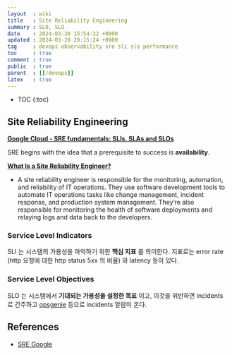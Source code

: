 ```yaml
---
layout  : wiki
title   : Site Reliability Engineering
summary : SLO, SLO
date    : 2024-03-20 15:54:32 +0900
updated : 2024-03-20 20:15:24 +0900
tag     : devops observability sre sli slo performance
toc     : true
comment : true
public  : true
parent  : [[/devops]]
latex   : true
---
```

* TOC
{:toc}

## Site Reliability Engineering

__[Google Cloud - SRE fundamentals: SLIs, SLAs and SLOs](https://cloud.google.com/blog/products/devops-sre/sre-fundamentals-slis-slas-and-slos?hl=en)__

SRE begins with the idea that a prerequisite to success is __availability__.

__[What Is a Site Reliability Engineer?](https://www.purestorage.com/knowledge/what-is-a-site-reliability-engineer.html)__
- A site reliability engineer is responsible for the monitoring, automation, and reliability of IT operations. They use software development tools to automate IT operations tasks like change management, incident response, and production system management. They’re also responsible for monitoring the health of software deployments and relaying logs and data back to the developers. 


### Service Level Indicators

SLI 는 시스템의 가용성을 파악하기 위한 __핵심 지표__ 를 의미한다. 지표로는 error rate (http 요청에 대한 http status 5xx 의 비율) 와 latency 등이 있다.

### Service Level Objectives

SLO 는 시스템에서 __기대되는 가용성을 설정한 목표__ 이고, 이것을 위반하면 incidents 로 간주하고 [opsgenie](https://www.atlassian.com/software/opsgenie/what-is-opsgenie?&aceid=&adposition=&adgroup=143005044933&campaign=18829211510&creative=633276593217&device=c&keyword=opsgenie&matchtype=e&network=g&placement=&ds_kids=p74152817431&ds_e=GOOGLE&ds_eid=700000001786355&ds_e1=GOOGLE&gad_source=1&gclid=Cj0KCQjw2PSvBhDjARIsAKc2cgNAjlBKH7_3UzGB2arYanJ1GAHOXIQCHdqpmvZ3pXFnb0WQ9BLGDusaAnjHEALw_wcB&gclsrc=aw.ds) 등으로 incidents 알람이 온다.

## References

- [SRE Google](https://sre.google/sre-book/table-of-contents/)